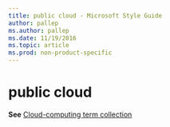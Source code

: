 ```yaml
---
title: public cloud - Microsoft Style Guide
author: pallep
ms.author: pallep
ms.date: 11/19/2016
ms.topic: article
ms.prod: non-product-specific
---
```


# public cloud

**See** [Cloud-computing term collection](/style-guide/a-z-word-list-term-collections/term-collections/cloud-computing-terms)
